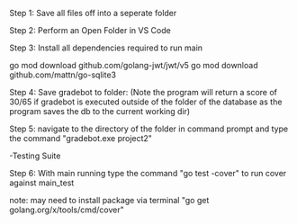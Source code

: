 Step 1: Save all files off into a seperate folder

Step 2: Perform an Open Folder in VS Code

Step 3: Install all dependencies required to run main

go mod download github.com/golang-jwt/jwt/v5
go mod download github.com/mattn/go-sqlite3

Step 4: Save gradebot to folder: (Note the program will return a score of 30/65 if gradebot is executed outside of the folder of the database as the program saves the db to the current working dir)

Step 5: navigate to the directory of the folder in command prompt and type the command "gradebot.exe project2"

-Testing Suite

Step 6: With main running type the command "go test -cover" to run cover against main_test

note: may need to install package via terminal "go get golang.org/x/tools/cmd/cover"
